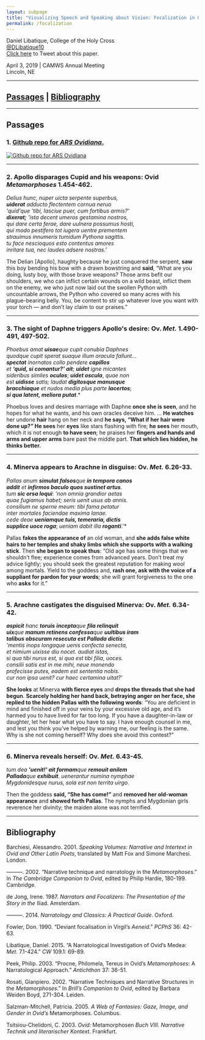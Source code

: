 ```yaml
---
layout: subpage
title: "Visualizing Speech and Speaking about Vision: Focalization in Ovid’s Metamorphoses 1 and 6"
permalink: /focalization
---
```


Daniel Libatique, College of the Holy Cross  
[@DLibatique10](https://twitter.com/dlibatique10)  
<a href='https://twitter.com/home?status=Listening%20to%20%40DLibatique10%20present%20his%20paper%20%22Visualizing%20Speech%20and%20Speaking%20about%20Vision%3A%20Focalization%20in%20Ovid%E2%80%99s%20Metamorphoses%201%20and%206%22%20at%20%23CAMWS2019%2C%20during%20the%20International%20Ovidian%20Society%2F%40WCC_outreach%20panel%20Ovidius%20a%20nostris%20temporibus%20ad%20futurum.'>Click here</a> to Tweet about this paper.

April 3, 2019 \| CAMWS Annual Meeting  
Lincoln, NE

<hr>

## [Passages](#passages) | [Bibliography](#bibliography)

<hr>

## <a name="passages">Passages</a>

### 1. [Github repo for *ARS Ovidiana*.](https://github.com/dlibatique/ars_ovidiana/)

[![Github repo for ARS Ovidiana](https://dlibatique.github.io/images/arsovidiana.png)](https://github.com/dlibatique/ars_ovidiana/)

<hr>

### 2. Apollo disparages Cupid and his weapons: Ovid *Metamorphoses* 1.454-462.

*Delius hunc, nuper uicta serpente superbus,*  
***uiderat*** *adducto flectentem cornua neruo  
'quid'que 'tibi, lasciue puer, cum fortibus armis?'*  
***dixerat;*** *'ista decent umeros gestamina nostros,  
qui dare certa ferae, dare uulnera possumus hosti,  
qui modo pestifero tot iugera uentre prementem  
strauimus innumeris tumidum Pythona sagittis.  
tu face nescioquos esto contentus amores  
inritare tua, nec laudes adsere nostras.'*  

The Delian [Apollo], haughty because he just conquered the serpent, **saw** this boy bending his bow with a drawn bowstring and **said**, “What are you doing, lusty boy, with those brave weapons? Those arms befit our shoulders, we who can inflict certain wounds on a wild beast, inflict them on the enemy, we who just now laid out the swollen Python with uncountable arrows, the Python who covered so many acres with his plague-bearing belly. You, be content to stir up whatever love you want with your torch — and don’t lay claim to our praises.”

<hr>

### 3. The sight of Daphne triggers Apollo's desire: Ov. *Met.* 1.490-491, 497-502.

*Phoebus amat* ***uisae***<em>que cupit conubia Daphnes  
quodque cupit sperat suaque illum oracula fallunt…</em>  
***spectat*** *inornatos collo pendere* ***capillos***  
*et* ***‘quid, si comantur?’ ait***; ***uidet*** *igne micantes  
sideribus similes* ***oculos***; ***uidet oscula***, *quae non  
est* ***uidisse*** *satis; laudat* ***digitosque manusque  
bracchiaque*** *et nudos media plus parte* ***lacertos***;  
***si qua latent, meliora putat***.*  

Phoebus loves and desires marriage with Daphne **once she is seen**, and he hopes for what he wants, and his own oracles deceive him. … **He watches** her undone **hair** hang on her neck and **he says, “What if her hair were done up?” He sees** her **eyes** like stars flashing with fire; **he sees** her mouth, which it is not enough **to have seen**; he praises her **fingers and hands and arms and upper arms** bare past the middle part. **That which lies hidden, he thinks better.**

<hr>

### 4. Minerva appears to Arachne in disguise: Ov. *Met.* 6.26-33.

*Pallas anum* ***simulat falsos***<em>que</em> ***in tempora canos  
addit*** *et* ***infirmos baculo quos sustinet artus***.  
*tum* ***sic orsa loqui***: *'non omnia grandior aetas  
quae fugiamus habet; seris uenit usus ab annis.  
consilium ne sperne meum: tibi fama petatur  
inter mortales faciendae maxima lanae.  
cede deae* ***ueniamque tuis, temeraria, dictis   
supplice uoce roga***; *ueniam dabit illa* ***roganti***.'*  

Pallas **fakes the appearance of** an old woman, and **she adds false white hairs to her temples and shaky limbs which she supports with a walking stick**. Then **she began to speak thus**: “Old age has some things that we shouldn’t flee; experience comes from advanced years. Don’t treat my advice lightly; you should seek the greatest reputation for making wool among mortals. Yield to the goddess and, **rash one, ask with the voice of a suppliant for pardon for your words**; she will grant forgiveness to the one who **asks** for it.”

<hr>

### 5. Arachne castigates the disguised Minerva: Ov. *Met.* 6.34-42.

***aspicit*** *hanc* ***toruis*** ***incepta***<em>que</em> ***fila relinquit  
uix***<em>que</em> ***manum retinens confessa***<em>que</em> ***uultibus iram  
talibus obscuram resecuta est Pallada dictis***:  
*'mentis inops longaque uenis confecta senecta,  
et nimium uixisse diu nocet. audiat istas,  
si qua tibi nurus est, si qua est tibi filia, uoces.  
consilii satis est in me mihi, neue monendo  
profecisse putes, eadem est sententia nobis.  
cur non ipsa uenit? cur haec certamina uitat?'*  

**She looks** at Minerva **with fierce eyes** and **drops the threads that she had begun**. **Scarcely holding her hand back, betraying anger on her face, she replied to the hidden Pallas with the following words**: “You are deficient in mind and finished off in your veins by your excessive old age, and it’s harmed you to have lived for far too long. If you have a daughter-in-law or daughter, let her hear what you have to say. I have enough counsel in me, and lest you think you’ve helped by warning me, our feeling is the same. Why is she not coming herself? Why does she avoid this contest?”

<hr>

### 6. Minerva reveals herself: Ov. *Met.* 6.43-45.

*tum dea* ***'uenit!' ait formam***<em>que</em> ***remouit anilem  
Pallada***<em>que</em> ***exhibuit***. *uenerantur numina nymphae  
Mygdonidesque nurus, sola est non territa uirgo.*  

Then the goddess **said, “She has come!”** and **removed her old-woman appearance** and **showed forth Pallas**. The nymphs and Mygdonian girls reverence her divinity; the maiden alone was not terrified.

<hr>

## <a name="bib">Bibliography</a>

Barchiesi, Alessandro. 2001. *Speaking Volumes: Narrative and Intertext in Ovid and Other Latin Poets*, translated by Matt Fox and Simone Marchesi. London.

———. 2002. “Narrative technique and narratology in the *Metamorphoses*.” In *The Cambridge Companion to Ovid*, edited by Philip Hardie, 180-199. Cambridge.

de Jong, Irene. 1987. *Narrators and Focalizers: The Presentation of the Story in the* Iliad. Amsterdam.

———. 2014. *Narratology and Classics: A Practical Guide*. Oxford.

Fowler, Don. 1990. “Deviant focalisation in Virgil’s *Aeneid*.” *PCPhS* 36: 42-63.

Libatique, Daniel. 2015. “A Narratological Investigation of Ovid’s Medea: *Met.* 7.1-424.” *CW* 109.1: 69-89.

Peek, Philip. 2003. “Procne, Philomela, Tereus in Ovid’s *Metamorphoses*: A Narratological Approach.” *Antichthon* 37: 36-51.

Rosati, Gianpiero. 2002. “Narrative Techniques and Narrative Structures in the *Metamorphoses*.” In *Brill’s Companion to Ovid*, edited by Barbara Weiden Boyd, 271-304. Leiden.

Salzman-Mitchell, Patricia. 2005. *A Web of Fantasies: Gaze, Image, and Gender in Ovid’s* Metamorphoses. Columbus.

Tsitsiou-Chelidoni, C. 2003. *Ovid:* Metamorphosen *Buch VIII. Narrative Technik und literarischer Kontext*. Frankfurt.
